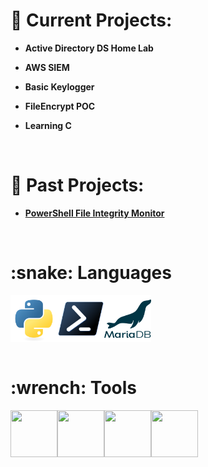 <h1>🚀 Current Projects:</h1>
  <strong>
    
  - Active Directory DS Home Lab
  
  - AWS SIEM
    
  - Basic Keylogger
  
  - FileEncrypt POC
  
  - Learning C
  </strong>

<br>
<h1>📅 Past Projects:</h1>
<strong>
  
- [PowerShell File Integrity Monitor](https://github.com/sentry64/PowerShell-FIM)
</strong>

<br>
<h1>:snake: Languages</h1>

<div style="display: flex;">
  <img src="https://github.com/devicons/devicon/blob/master/icons/python/python-original.svg" width="75" height="75">
  <img src="https://raw.githubusercontent.com/devicons/devicon/master/icons/powershell/powershell-original.svg" width="75" height="75">
  <img src="https://github.com/devicons/devicon/blob/master/icons/mariadb/mariadb-original-wordmark.svg" width="75" height="75">
</div>

<br>
<h1>:wrench: Tools</h1>

<div style="display: flex;">
  <img src="https://github.com/sentry64/sentry64/blob/main/images/vmware.PNG" width="75" height="75">
  <img src="https://github.com/sentry64/sentry64/blob/main/images/kali2.PNG" width="75" height="75">
  <img src="https://github.com/sentry64/sentry64/blob/main/images/wireshark.PNG" width="75" height="75">
  <img src="https://github.com/sentry64/sentry64/blob/main/images/nmap.svg" width="75" height="75">
</div>

